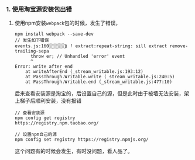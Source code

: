 ### 1. 使用淘宝源安装包出错

1. 使用npm安装`webpack`包的时候，发生了错误，

   ```
   npm install webpack --save-dev
   // 发生如下错误
   events.js:160░░░░░░⸩ ⠸ extract:repeat-string: sill extract remove-trailing-sepa
         throw er; // Unhandled 'error' event
         ^
   Error: write after end
       at writeAfterEnd (_stream_writable.js:193:12)
       at PassThrough.Writable.write (_stream_writable.js:240:5)
       at PassThrough.Writable.end (_stream_writable.js:477:10)
   ```

   后来查看安装源是淘宝的，后设置自己的源，但是此时由于被墙无法安装，架上梯子后顺利安装，没有报错

   ```
   // 查看安装源
   npm config get registry 	
   https://registry.npm.taobao.org/

   // 设置npm自己的源
   npm config set registry https://registry.npmjs.org/
   ```

   这个问题有的时候会发生，有时没问题，看人品了。

